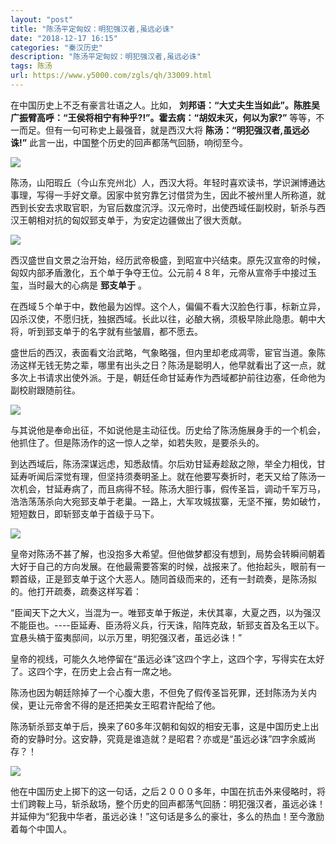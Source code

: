 ```yaml
---
layout: "post"
title: "陈汤平定匈奴：明犯强汉者,虽远必诛"
date: "2018-12-17 16:15"
categories: "秦汉历史"
description: "陈汤平定匈奴：明犯强汉者,虽远必诛"
tags: 陈汤
url: https://www.y5000.com/zgls/qh/33009.html
---
```






在中国历史上不乏有豪言壮语之人。比如， **刘邦语：“大丈夫生当如此”。陈胜吴广振臂高呼：“王侯将相宁有种乎?!”。霍去病：“胡奴未灭，何以为家?”**
等等，不一而足。但有一句可称史上最强音，就是西汉大将 **陈汤：“明犯强汉者,虽远必诛!”** 此言一出，中国整个历史的回声都荡气回肠，响彻至今。

![](https://img.y5000.com/uploads/allimg/180913/15135R133-0.jpg)

陈汤，山阳瑕丘（今山东兖州北）人，西汉大将。年轻时喜欢读书，学识渊博通达事理，写得一手好文章。因家中贫穷靠乞讨借贷为生，因此不被州里人所称道，就西到长安去求取官职，为官后数度沉浮。汉元帝时，出使西域任副校尉，斩杀与西汉王朝相对抗的匈奴郅支单于，为安定边疆做出了很大贡献。

![](https://img.y5000.com/uploads/allimg/180913/15135W428-1.jpg)

西汉盛世自文景之治开始，经历武帝极盛，到昭宣中兴结束。原先汉宣帝的时候，匈奴内部矛盾激化，五个单于争夺王位。公元前４８年，元帝从宣帝手中接过玉玺，当时最大的心病是
**郅支单于** 。

在西域５个单于中，数他最为凶悍。这个人，偏偏不看大汉脸色行事，标新立异，囚杀汉使，不愿归抚，独据西域。长此以往，必酿大祸，须极早除此隐患。朝中大将，听到郅支单于的名字就有些皱眉，都不愿去。

盛世后的西汉，表面看文治武略，气象略强，但内里却老成凋零，宦官当道。象陈汤这样无钱无势之辈，哪里有出头之日？陈汤是聪明人，他早就看出了这一点，就多次上书请求出使外派。于是，朝廷任命甘延寿作为西域都护前往边塞，任命他为副校尉跟随前往。

![](https://img.y5000.com/uploads/allimg/180913/15135R624-2.jpg)

与其说他是奉命出征，不如说他是主动征伐。历史给了陈汤施展身手的一个机会，他抓住了。但是陈汤作的这一惊人之举，如若失败，是要杀头的。

到达西域后，陈汤深谋远虑，知悉敌情。尔后劝甘延寿趁敌之隙，举全力相伐，甘延寿听闻后深觉有理，但坚持须奏明圣上。就在他要写奏折时，老天又给了陈汤一次机会，甘延寿病了，而且病得不轻。陈汤大胆行事，假传圣旨，调动千军万马，浩浩荡荡杀向大宛郅支单于老巢。一路上，大军攻城拔寨，无坚不摧，势如破竹，短短数日，即斩郅支单于首级于马下。

![](https://img.y5000.com/uploads/allimg/180913/15135R928-3.jpg)

皇帝对陈汤不甚了解，也没抱多大希望。但他做梦都没有想到，局势会转瞬间朝着大好于自己的方向发展。在他最需要答案的时候，战报来了。他抬起头，眼前有一颗首级，正是郅支单于这个大恶人。随同首级而来的，还有一封疏奏，是陈汤拟的。他打开疏奏，疏奏这样写着：

“臣闻天下之大义，当混为一。唯郅支单于叛逆，未伏其辜，大夏之西，以为强汉不能臣也。----臣延寿、臣汤将义兵，行天诛，陷阵克敌，斩郅支首及名王以下。宜悬头槁于蛮夷邸间，以示万里，明犯强汉者，虽远必诛！”

皇帝的视线，可能久久地停留在“虽远必诛”这四个字上，这四个字，写得实在太好了。这四个字，在历史上会占有一席之地。

陈汤也因为朝廷除掉了一个心腹大患，不但免了假传圣旨死罪，还封陈汤为关内侯，更让元帝舍不得的是还把美女王昭君许配给了他。

陈汤斩杀郅支单于后，换来了60多年汉朝和匈奴的相安无事，这是中国历史上出奇的安静时分。这安静，究竟是谁造就？是昭君？亦或是“虽远必诛”四字余威尚存？！

![](https://img.y5000.com/uploads/allimg/180913/15135Q219-4.jpg)

他在中国历史上掷下的这一句话，之后２０００多年，中国在抗击外来侵略时，将士们跨鞍上马，斩杀敌场，整个历史的回声都荡气回肠：明犯强汉者，虽远必诛！并延伸为“犯我中华者，虽远必诛！”这句话是多么的豪壮，多么的热血！至今激励着每个中国人。
